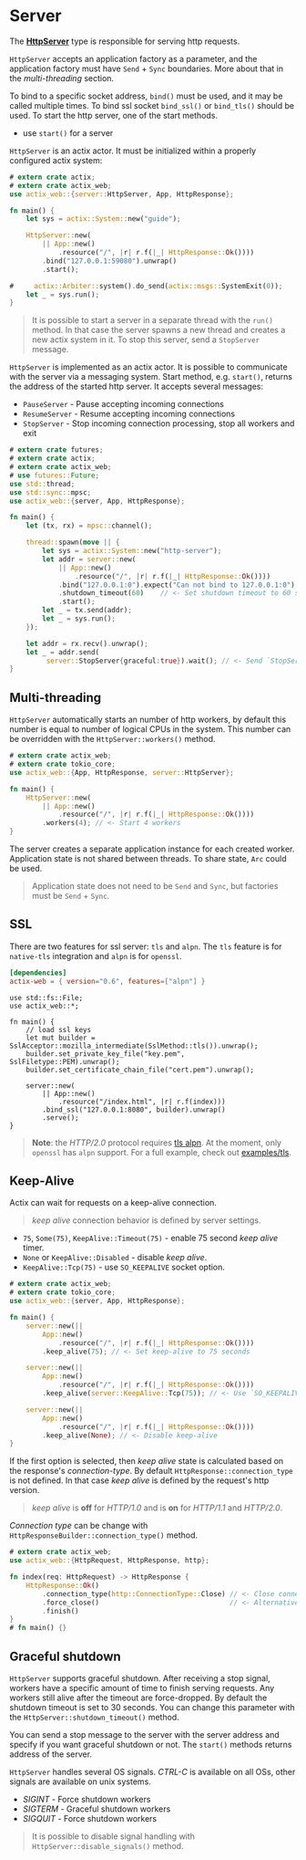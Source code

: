 # Server

The [**HttpServer**](../../actix-web/actix_web/server/struct.HttpServer.html) type is responsible for
serving http requests.

`HttpServer` accepts an application factory as a parameter, and the
application factory must have `Send` + `Sync` boundaries. More about that in the
*multi-threading* section.

To bind to a specific socket address, `bind()` must be used, and it may be
called multiple times. To bind ssl socket `bind_ssl()` or `bind_tls()` should be used.
To start the http server, one of the start methods.

- use `start()` for a server

`HttpServer` is an actix actor. It must be initialized within a properly configured actix system:

```rust
# extern crate actix;
# extern crate actix_web;
use actix_web::{server::HttpServer, App, HttpResponse};

fn main() {
    let sys = actix::System::new("guide");

    HttpServer::new(
        || App::new()
            .resource("/", |r| r.f(|_| HttpResponse::Ok())))
        .bind("127.0.0.1:59080").unwrap()
        .start();

#     actix::Arbiter::system().do_send(actix::msgs::SystemExit(0));
    let _ = sys.run();
}
```

> It is possible to start a server in a separate thread with the `run()` method. In that
> case the server spawns a new thread and creates a new actix system in it. To stop
> this server, send a `StopServer` message.

`HttpServer` is implemented as an actix actor. It is possible to communicate with the server
via a messaging system. Start method, e.g. `start()`, returns the
address of the started http server. It accepts several messages:

- `PauseServer` - Pause accepting incoming connections
- `ResumeServer` - Resume accepting incoming connections
- `StopServer` - Stop incoming connection processing, stop all workers and exit

```rust
# extern crate futures;
# extern crate actix;
# extern crate actix_web;
# use futures::Future;
use std::thread;
use std::sync::mpsc;
use actix_web::{server, App, HttpResponse};

fn main() {
    let (tx, rx) = mpsc::channel();

    thread::spawn(move || {
        let sys = actix::System::new("http-server");
        let addr = server::new(
            || App::new()
                .resource("/", |r| r.f(|_| HttpResponse::Ok())))
            .bind("127.0.0.1:0").expect("Can not bind to 127.0.0.1:0")
            .shutdown_timeout(60)    // <- Set shutdown timeout to 60 seconds
            .start();
        let _ = tx.send(addr);
        let _ = sys.run();
    });

    let addr = rx.recv().unwrap();
    let _ = addr.send(
         server::StopServer{graceful:true}).wait(); // <- Send `StopServer` message to server.
}
```

## Multi-threading

`HttpServer` automatically starts an number of http workers, by default
this number is equal to number of logical CPUs in the system. This number
can be overridden with the `HttpServer::workers()` method.

```rust
# extern crate actix_web;
# extern crate tokio_core;
use actix_web::{App, HttpResponse, server::HttpServer};

fn main() {
    HttpServer::new(
        || App::new()
            .resource("/", |r| r.f(|_| HttpResponse::Ok())))
        .workers(4); // <- Start 4 workers
}
```

The server creates a separate application instance for each created worker. Application state
is not shared between threads. To share state, `Arc` could be used.

> Application state does not need to be `Send` and `Sync`,
> but factories must be `Send` + `Sync`.

## SSL

There are two features for ssl server: `tls` and `alpn`. The `tls` feature is
for `native-tls` integration and `alpn` is for `openssl`.

```toml
[dependencies]
actix-web = { version="0.6", features=["alpn"] }
```

```rust,ignore
use std::fs::File;
use actix_web::*;

fn main() {
    // load ssl keys
    let mut builder = SslAcceptor::mozilla_intermediate(SslMethod::tls()).unwrap();
    builder.set_private_key_file("key.pem", SslFiletype::PEM).unwrap();
    builder.set_certificate_chain_file("cert.pem").unwrap();

    server::new(
        || App::new()
            .resource("/index.html", |r| r.f(index)))
        .bind_ssl("127.0.0.1:8080", builder).unwrap()
        .serve();
}
```

> **Note**: the *HTTP/2.0* protocol requires
> [tls alpn](https://tools.ietf.org/html/rfc7301).
> At the moment, only `openssl` has `alpn` support.
> For a full example, check out
> [examples/tls](https://github.com/actix/examples/tree/master/tls).

## Keep-Alive

Actix can wait for requests on a keep-alive connection.

> *keep alive* connection behavior is defined by server settings.

- `75`, `Some(75)`, `KeepAlive::Timeout(75)` - enable 75 second *keep alive* timer.
- `None` or `KeepAlive::Disabled` - disable *keep alive*.
- `KeepAlive::Tcp(75)` - use `SO_KEEPALIVE` socket option.

```rust
# extern crate actix_web;
# extern crate tokio_core;
use actix_web::{server, App, HttpResponse};

fn main() {
    server::new(||
        App::new()
            .resource("/", |r| r.f(|_| HttpResponse::Ok())))
        .keep_alive(75); // <- Set keep-alive to 75 seconds

    server::new(||
        App::new()
            .resource("/", |r| r.f(|_| HttpResponse::Ok())))
        .keep_alive(server::KeepAlive::Tcp(75)); // <- Use `SO_KEEPALIVE` socket option.

    server::new(||
        App::new()
            .resource("/", |r| r.f(|_| HttpResponse::Ok())))
        .keep_alive(None); // <- Disable keep-alive
}
```

If the first option is selected, then *keep alive* state is
calculated based on the response's *connection-type*. By default
`HttpResponse::connection_type` is not defined. In that case *keep alive* is
defined by the request's http version.

> *keep alive* is **off** for *HTTP/1.0* and is **on** for *HTTP/1.1* and *HTTP/2.0*.

*Connection type* can be change with `HttpResponseBuilder::connection_type()` method.

```rust
# extern crate actix_web;
use actix_web::{HttpRequest, HttpResponse, http};

fn index(req: HttpRequest) -> HttpResponse {
    HttpResponse::Ok()
        .connection_type(http::ConnectionType::Close) // <- Close connection
        .force_close()                                // <- Alternative method
        .finish()
}
# fn main() {}
```

## Graceful shutdown

`HttpServer` supports graceful shutdown. After receiving a stop signal, workers
have a specific amount of time to finish serving requests. Any workers still alive after the
timeout are force-dropped. By default the shutdown timeout is set to 30 seconds.
You can change this parameter with the `HttpServer::shutdown_timeout()` method.

You can send a stop message to the server with the server address and specify if you want
graceful shutdown or not. The `start()` methods returns address of the server.

`HttpServer` handles several OS signals. *CTRL-C* is available on all OSs,
other signals are available on unix systems.

- *SIGINT* - Force shutdown workers
- *SIGTERM* - Graceful shutdown workers
- *SIGQUIT* - Force shutdown workers

> It is possible to disable signal handling with `HttpServer::disable_signals()` method.
